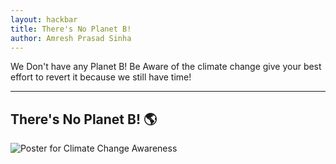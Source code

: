 ```yaml
---
layout: hackbar
title: There's No Planet B!
author: Amresh Prasad Sinha
---
```


We Don't have any Planet B! Be Aware of the climate change give your best effort to revert it because we still have time!

---

## There's No Planet B! 🌎

![Poster for Climate Change Awareness]({{site.baseurl}}/assets/images/Amresh_Prasad_Sinha.png)
